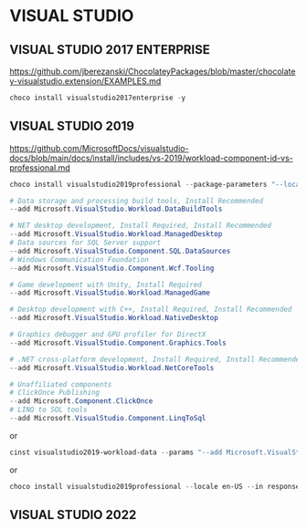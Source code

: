 # VISUAL STUDIO

## VISUAL STUDIO 2017 ENTERPRISE

https://github.com/jberezanski/ChocolateyPackages/blob/master/chocolatey-visualstudio.extension/EXAMPLES.md

``` powershell
choco install visualstudio2017enterprise -y
```

## VISUAL STUDIO 2019

https://github.com/MicrosoftDocs/visualstudio-docs/blob/main/docs/install/includes/vs-2019/workload-component-id-vs-professional.md

``` powershell
choco install visualstudio2019professional --package-parameters "--locale en-US"

# Data storage and processing build tools, Install Recommended
--add Microsoft.VisualStudio.Workload.DataBuildTools

# NET desktop development, Install Required, Install Recommended
--add Microsoft.VisualStudio.Workload.ManagedDesktop
# Data sources for SQL Server support
--add Microsoft.VisualStudio.Component.SQL.DataSources
# Windows Communication Foundation
--add Microsoft.VisualStudio.Component.Wcf.Tooling

# Game development with Unity, Install Required
--add Microsoft.VisualStudio.Workload.ManagedGame

# Desktop development with C++, Install Required, Install Recommended
--add Microsoft.VisualStudio.Workload.NativeDesktop

# Graphics debugger and GPU profiler for DirectX
--add Microsoft.VisualStudio.Component.Graphics.Tools

# .NET cross-platform development, Install Required, Install Recommended
--add Microsoft.VisualStudio.Workload.NetCoreTools

# Unaffiliated components
# ClickOnce Publishing
--add Microsoft.Component.ClickOnce
# LINQ to SQL tools
--add Microsoft.VisualStudio.Component.LinqToSql
```

or

``` powershell
cinst visualstudio2019-workload-data --params "--add Microsoft.VisualStudio.Workload.DataBuildTools --add Microsoft.VisualStudio.Workload.ManagedDesktop --add Microsoft.VisualStudio.Component.SQL.DataSources --add Microsoft.VisualStudio.Component.Wcf.Tooling --add Microsoft.VisualStudio.Workload.ManagedGame --add Microsoft.VisualStudio.Workload.NativeDesktop --add Microsoft.VisualStudio.Component.Graphics.Tools --add Microsoft.VisualStudio.Workload.NetCoreTools --add Microsoft.Component.ClickOnce --add Microsoft.VisualStudio.Component.LinqToSql" 
```

or 

``` powershell
choco install visualstudio2019professional --locale en-US --in response_vs2019.json
```

## VISUAL STUDIO 2022
``` powershell

```